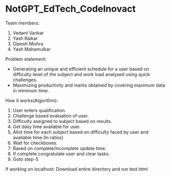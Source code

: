 # NotGPT_EdTech_CodeInovact

Team members:
1. Vedant Vankar
2. Yash Raikar
3. Dipesh Mishra
4. Yash Mahamulkar

Problem statement:
- Generating an unique and efficient schedule for a user based on difficulty level of the subject and work load analysed using quick challenges.
- Maximizing productivity and marks obtained by covering maximum data in minimum time.

How it works(Algorithm):
1. User enters qualification.
2. Challenge based evaluation of user.
3. Difficulty assigned to subject based on results.
4. Get daily time available for user.
5. Allot time for each subject based on difficulty faced by user and available time.(In ratios)
6. Wait for checkboxes.
7. Based on complete/incomplete update time.
8. If complete congratulate user and clear tasks.
9. Goto step-5

If working on localhost: Download entire directory and run test.html
